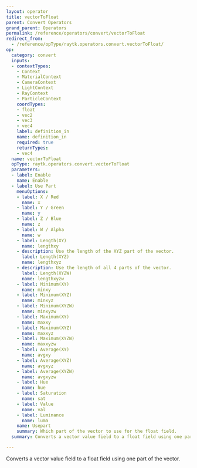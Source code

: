 ```yaml
---
layout: operator
title: vectorToFloat
parent: Convert Operators
grand_parent: Operators
permalink: /reference/operators/convert/vectorToFloat
redirect_from:
  - /reference/opType/raytk.operators.convert.vectorToFloat/
op:
  category: convert
  inputs:
  - contextTypes:
    - Context
    - MaterialContext
    - CameraContext
    - LightContext
    - RayContext
    - ParticleContext
    coordTypes:
    - float
    - vec2
    - vec3
    - vec4
    label: definition_in
    name: definition_in
    required: true
    returnTypes:
    - vec4
  name: vectorToFloat
  opType: raytk.operators.convert.vectorToFloat
  parameters:
  - label: Enable
    name: Enable
  - label: Use Part
    menuOptions:
    - label: X / Red
      name: x
    - label: Y / Green
      name: y
    - label: Z / Blue
      name: z
    - label: W / Alpha
      name: w
    - label: Length(XY)
      name: lengthxy
    - description: Use the length of the XYZ part of the vector.
      label: Length(XYZ)
      name: lengthxyz
    - description: Use the length of all 4 parts of the vector.
      label: Length(XYZW)
      name: lengthxyzw
    - label: Minimum(XY)
      name: minxy
    - label: Minimum(XYZ)
      name: minxyz
    - label: Minimum(XYZW)
      name: minxyzw
    - label: Maximum(XY)
      name: maxxy
    - label: Maximum(XYZ)
      name: maxxyz
    - label: Maximum(XYZW)
      name: maxxyzw
    - label: Average(XY)
      name: avgxy
    - label: Average(XYZ)
      name: avgxyz
    - label: Average(XYZW)
      name: avgxyzw
    - label: Hue
      name: hue
    - label: Saturation
      name: sat
    - label: Value
      name: val
    - label: Luminance
      name: luma
    name: Usepart
    summary: Which part of the vector to use for the float field.
  summary: Converts a vector value field to a float field using one part of the vector.

---
```



Converts a vector value field to a float field using one part of the vector.